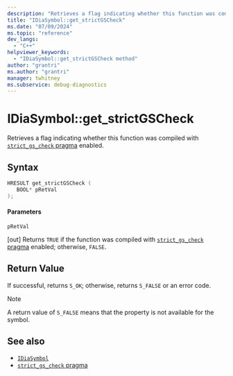 ```yaml
---
description: "Retrieves a flag indicating whether this function was compiled with strict_gs_check pragma enabled"
title: "IDiaSymbol::get_strictGSCheck"
ms.date: "07/09/2024"
ms.topic: "reference"
dev_langs:
  - "C++"
helpviewer_keywords:
  - "IDiaSymbol::get_strictGSCheck method"
author: "grantri"
ms.author: "grantri"
manager: twhitney
ms.subservice: debug-diagnostics
---
```

# IDiaSymbol::get_strictGSCheck

Retrieves a flag indicating whether this function was compiled with [`strict_gs_check` pragma](/cpp/preprocessor/strict-gs-check) enabled.

## Syntax

```C++
HRESULT get_strictGSCheck ( 
   BOOL* pRetVal
);
```

#### Parameters

 `pRetVal`

[out] Returns `TRUE` if the function was compiled with [`strict_gs_check` pragma](/cpp/preprocessor/strict-gs-check) enabled; otherwise, `FALSE`.

## Return Value

 If successful, returns `S_OK`; otherwise, returns `S_FALSE` or an error code.

> [!NOTE]
> A return value of `S_FALSE` means that the property is not available for the symbol.

## See also

- [`IDiaSymbol`](../../debugger/debug-interface-access/idiasymbol.md)
- [`strict_gs_check` pragma](/cpp/preprocessor/strict-gs-check)